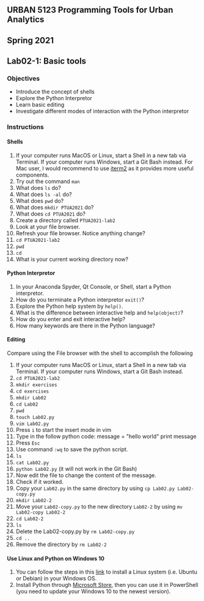 ## URBAN 5123 Programming Tools for Urban Analytics
## Spring 2021
## Lab02-1: Basic tools

### Objectives

 - Introduce the concept of shells
 - Explore the Python Interpretor
 - Learn basic editing
 - Investigate different modes of interaction with the Python interpretor

### Instructions

#### Shells

 1. If your computer runs MacOS or Linux, start a Shell in a new tab via Terminal. If your computer runs Windows, start a Git Bash instead. For Mac user, I would recommend to use [iterm2][iterm2] as it provides more useful components.
 2. Try out the command `man`
 3. What does `ls` do?
 4. What does `ls -al` do?
 5. What does `pwd` do?
 6. What does `mkdir PTUA2021` do?
 7. What does `cd PTUA2021` do?
 8. Create a directory called `PTUA2021-lab2`
 9. Look at your file browser.
 10. Refresh your file browser. Notice anything change?
 11. `cd PTUA2021-lab2`
 12. `pwd`
 13. `cd`
 14. What is your current working directory now?

#### Python Interpretor

 1. In your Anaconda Spyder, Qt Console, or Shell, start a Python interpretor.
 2. How do you terminate a Python interpretor `exit()`?
 3. Explore the Python help system by `help()`.
 4. What is the difference between interactive help and `help(object)`?
 5. How do you enter and exit interactive help?
 6. How many keywords are there in the Python language?

#### Editing

Compare using the File browser with the shell to accomplish the following

 1. If your computer runs MacOS or Linux, start a Shell in a new tab via Terminal. If your computer runs Windows, start a Git Bash instead.
 2. `cd PTUA2021-lab2`
 3. `mkdir exercises`
 4. `cd exercises`
 5. `mkdir Lab02`
 6. `cd Lab02`
 7. `pwd`
 8. `touch Lab02.py` 
 9. `vim Lab02.py` 
 10. Press `i` to start the insert mode in vim
 11. Type in the follow python code: 
      message = "hello world"
      print message
 12. Press `Esc`
 13. Use command `:wq` to save the python script.
 14. `ls`
 15. `cat Lab02.py`
 16. `python Lab02.py` (it will not work in the Git Bash)
 17. Now edit the file to change the content of the message.
 18. Check if it worked.
 19. Copy your `Lab02.py` in the same directory by using `cp Lab02.py Lab02-copy.py`
 20. `mkdir Lab02-2`
 21. Move your `Lab02-copy.py` to the new directory `Lab02-2` by using `mv Lab02-copy Lab02-2`
 22. `cd Lab02-2`
 23. `ls`
 24. Delete the Lab02-copy.py by `rm Lab02-copy.py`
 25. `cd ..`
 26. Remove the directory by `rm Lab02-2`

#### Use Linux and Python on Windows 10
  1. You can follow the steps in this [link][bash] to install a Linux system (i.e. Ubuntu or Debian) in your Windows OS.  
  2. Install Python through [Microsoft Store][python], then you can use it in PowerShell (you need to update your Windows 10 to the newest version).


[bash]: https://www.howtogeek.com/265900/everything-you-can-do-with-windows-10s-new-bash-shell/
[python]: https://www.microsoft.com/en-gb/p/python-38/9mssztt1n39l?activetab=pivot:overviewtab
[iterm2]: https://iterm2.com/index.html
